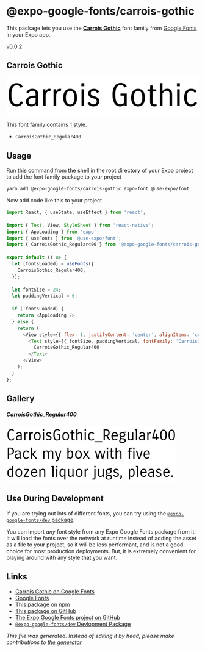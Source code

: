 # @expo-google-fonts/carrois-gothic

This package lets you use the [**Carrois Gothic**](https://fonts.google.com/specimen/Carrois+Gothic) font family from [Google Fonts](https://fonts.google.com/) in your Expo app.

v0.0.2

## Carrois Gothic

![Carrois Gothic](./font-family.png)

This font family contains [1 style](#gallery).

- `CarroisGothic_Regular400`

## Usage

Run this command from the shell in the root directory of your Expo project to add the font family package to your project
```sh
yarn add @expo-google-fonts/carrois-gothic expo-font @use-expo/font
```

Now add code like this to your project
```js
import React, { useState, useEffect } from 'react';

import { Text, View, StyleSheet } from 'react-native';
import { AppLoading } from 'expo';
import { useFonts } from '@use-expo/font';
import { CarroisGothic_Regular400 } from '@expo-google-fonts/carrois-gothic';

export default () => {
  let [fontsLoaded] = useFonts({
    CarroisGothic_Regular400,
  });

  let fontSize = 24;
  let paddingVertical = 6;

  if (!fontsLoaded) {
    return <AppLoading />;
  } else {
    return (
      <View style={{ flex: 1, justifyContent: 'center', alignItems: 'center' }}>
        <Text style={{ fontSize, paddingVertical, fontFamily: 'CarroisGothic_Regular400' }}>
          CarroisGothic_Regular400
        </Text>
      </View>
    );
  }
};

```

## Gallery

##### CarroisGothic_Regular400
![CarroisGothic_Regular400](./d013d780a3d17a244794f0d2649a6214a1946f102ddf0a02fe366fa7bb8bb6ec.ttf.png)


## Use During Development

If you are trying out lots of different fonts, you can try using the [`@expo-google-fonts/dev` package](https://www.npmjs.com/package/@expo-google-fonts/dev).

You can import *any* font style from any Expo Google Fonts package from it. It will load the fonts
over the network at runtime instead of adding the asset as a file to your project, so it will be 
less performant, and is not a good choice for most production deployments. But, it is extremely convenient
for playing around with any style that you want.

## Links

- [Carrois Gothic on Google Fonts](https://fonts.google.com/specimen/Carrois+Gothic)
- [Google Fonts](https://fonts.google.com/)
- [This package on npm](https://www.npmjs.com/package/@expo-google-fonts/carrois-gothic)
- [This package on GitHub](https://github.com/expo/google-fonts/tree/master/font-packages/carrois-gothic)
- [The Expo Google Fonts project on GitHub](https://github.com/expo/google-fonts)
- [`@expo-google-fonts/dev` Devlopment Package](https://github.com/expo/google-fonts/tree/master/font-packages/dev)


*This file was generated. Instead of editing it by head, please make contributions to [the generator](https://github.com/expo/google-fonts/tree/master/packages/generator)*
